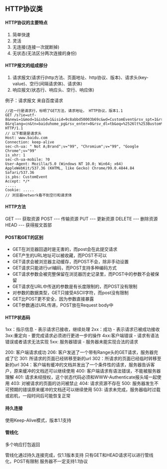 ## HTTP协议类

#### HTTP协议的主要特点
1. 简单快速 
2. 灵活 
3. 无连接(连接一次就断掉)
4. 无状态(无法区分两次连接的身份)


#### HTTP报文的组成部分
1. 请求报文(请求行(http方法、页面地址、http协议、版本)、请求头(key-value)、空行(间隔请求体)、请求体)
2. 响应报文(状态行、响应头、空行、响应体)

例子：请求报文 
来自百度请求
```
//这一行是请求行，标明了GET方法，请求地址， HTTP协议，版本1.1
GET /s?ie=utf-8&newi=1&mod=1&isbd=1&isid=9c8abbd50003b69c&wd=CustomEvent&rsv_spt=1&rsv_iqid=0xa2a552d400038e82&issp=1&f=8&rsv_bp=1&rsv_idx=2&ie=utf-8&rqlang=cn&tn=baiduhome_pg&rsv_enter=0&rsv_dl=tb&oq=%2526lt%253Bustom%2526gt%253Bvent&rsv_btype=t&rsv_t=66b0IUdF14ruMj1LxB9qeluQg88MmIY10NLZZdHdcC8em0o29fY7KWd7AONfcvyhjZcr&rsv_pq=9c8abbd50003b69c&prefixsug=%2526lt%253Bustom%2526gt%253Bvent&rsp=0&bs=CustomEvent&rsv_sid=36072_36178_31253_34812_35911_36165_34584_36144_36121_35994_35317_26350_36114_22159_36061&_ss=1&clist=&hsug=&f4s=1&csor=11&_cr1=43239 HTTP/1.1
// 以下都是是请求头
Host: www.baidu.com
Connection: keep-alive
sec-ch-ua: " Not A;Brand";v="99", "Chromium";v="99", "Google Chrome";v="99"
is_xhr: 1
sec-ch-ua-mobile: ?0
User-Agent: Mozilla/5.0 (Windows NT 10.0; Win64; x64) AppleWebKit/537.36 (KHTML, like Gecko) Chrome/99.0.4844.84 Safari/537.36
is_pbs: CustomEvent
Accept: */*
.....
Cookie: .....
// 浏览器network看不到空行和请求体
```

#### HTTP方法
GET  --- 获取资源
POST  --- 传输资源
PUT  --- 更新资源
DELETE  --- 删除资源
HEAD  --- 获得报文首部


#### POST和GET的区别
+ GET在浏览器回退时是无害的，而post会在此提交请求
+ GET产生的URL地址可以被收藏，而POST不可以
+ GET请求会被浏览器主动缓存，而POST不会，除非手动设置
+ GET请求只能进行url编码，而POST支持多种编码方式
+ GET请求参数会被完整保留在浏览器历史记录里，而POST中的参数不会被保留
+ GET请求在URL中传送的参数是有长度限制的，而POST没有限制
+ 对参数的数据类型，GET只接受ASCII字符，而post没有限制
+ GET比POST更不安全，因为参数直接暴露
+ GET参数通过URL传递，POST放在Request body中

#### HTTP状态码

1xx：指示信息 - 表示请求已接收，继续处理
2xx：成功 - 表示请求已被成功接收
3xx:重定向 - 要完成请求必须进行更进一步的操作
4xx:客户端错误 - 请求有语法错误或者请求无法实现
5xx: 服务器错误 - 服务器未能实现合法的请求

200: 客户端请求成功
206: 客户发送了一个带有Range头的GET请求，服务器完成了它
301: 所请求的页面已经转移至新的url
302：所请求的页面已经临时转移至新的url
304：客户端有缓冲的文档并发出了一个条件性的请求，服务器告诉客户，原来缓冲的文档还可以继续使用
400: 客户端请求有语法错误，不能被服务器理解
401: 请求未经授权，这个状态代码必须和WWW-Authenticate报头域一起使用
403: 对被请求的页面的访问被禁止
404: 请求资源不存在
500: 服务器发生不可预期的错误原来缓冲的文档还可以继续使用
503: 请求未完成，服务器临时过载或宕机，一段时间后可能恢复正常


#### 持久连接

使用Keep-Alive模式，版本1.1支持

#### 管线化

多个响应打包返回

管线化通过持久连接完成，仅1.1版本支持
只有GET和HEAD请求可以进行管线化，POST有限制
服务器不一定支持1.1协议
